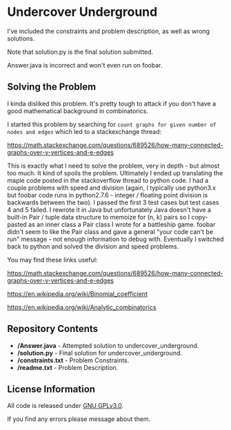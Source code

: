 Undercover Underground
=============================================

I've included the constraints and problem description, as well as wrong solutions.

Note that solution.py is the final solution submitted.

Answer.java is incorrect and won't even run on foobar.


Solving the Problem
-------------------
I kinda disliked this problem.  It's pretty tough to attack if you don't have a good mathematical background in combinatorics.

I started this problem by searching for `count graphs for given number of nodes and edges` which led to a stackexchange thread:

https://math.stackexchange.com/questions/689526/how-many-connected-graphs-over-v-vertices-and-e-edges

This is exactly what I need to solve the problem, very in depth - but almost too much.  It kind of spoils the problem.  Ultimately I ended up translating the maple code posted in the stackoverflow thread to python code.  I had a couple problems with speed and division (again, I typically use python3.x but foobar code runs in python2.7.6 - integer / floating point division is backwards between the two).  I passed the first 3 test cases but test cases 4 and 5 failed.  I rewrote it in Java but unfortunately Java doesn't have a built-in Pair / tuple data structure to memoize for (n, k) pairs so I copy-pasted as an inner class a Pair class I wrote for a battleship game.  foobar didn't seem to like the Pair class and gave a general "your code can't be run" message - not enough information to debug with.  Eventually I switched back to python and solved the division and speed problems.



You may find these links useful:

https://math.stackexchange.com/questions/689526/how-many-connected-graphs-over-v-vertices-and-e-edges

https://en.wikipedia.org/wiki/Binomial_coefficient

https://en.wikipedia.org/wiki/Analytic_combinatorics



Repository Contents
-------------------
* **/Answer.java** - Attempted solution to undercover_underground.
* **/solution.py** - Final solution for undercover_underground.
* **/constraints.txt** - Problem Constraints.
* **/readme.txt** - Problem Description.



License Information
-------------------

All code is released under [GNU GPLv3.0](http://www.gnu.org/copyleft/gpl.html).

If you find any errors please message about them.
